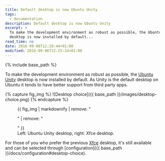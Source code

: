 ```yaml
---
title: Default desktop is now Ubuntu Unity
tags:
  - documentation
description: Default desktop is now Ubuntu Unity
excerpt: >
  To make the development environment as robust as possible, the Ubuntu Unity
  desktop is now installed by default...
read_time: no
date: 2016-09-06T12:29:44+01:00
modified: 2016-09-06T22:25:24+01:00
---
```


{% include base_path %}

To make the development environment as robust as possible, the
[Ubuntu Unity](https://en.wikipedia.org/wiki/Unity_(Ubuntu)) desktop is now
installed by default. As Unity is the default desktop on Ubuntu it tends to have
better support from third party apps.

{% capture fig_img %}
![Desktop choice]({{ base_path }}/images/desktop-choice.png)
{% endcapture %}

<figure>
  {{ fig_img | markdownify | remove: "<p>" | remove: "</p>" }}
  <figcaption>Left: Ubuntu Unity desktop, right: Xfce desktop.</figcaption>
</figure>

For those of you who prefer the previous [Xfce](http://www.xfce.org) desktop,
it's still available and can be selected through
[configuration]({{ base_path }}/docs/configuration#desktop-choice).
